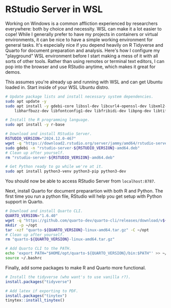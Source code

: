 # RStudio Server in WSL

Working on Windows is a common affliction experienced by researchers everywhere: both by choice and necessity. WSL can make it a lot easier to cope! While I generally prefer to have my projects in containers or virtual environments, it can be nice to have a simple working environment for general tasks. It's especially nice if you depend heavily on R Tidyverse and Quarto for document preparation and analysis. Here's how I configure my "playground" WSL environment before I start making a mess of it with all sorts of other tools. Rather than using remotes or terminal text editors, I can pop into the browser and use RStudio anytime, which makes it great for demos.

This assumes you're already up and running with WSL and can get Ubuntu loaded in.
Start inside of your WSL Ubuntu distro.

```bash
# Update package lists and install necessary system dependencies.
sudo apt update -y
sudo apt install -y gdebi-core libssl-dev libcurl4-openssl-dev libxml2-dev libfreetype6-dev \
    libharfbuzz-dev libfontconfig1-dev libfribidi-dev libpng-dev libtiff5-dev libjpeg-dev

# Install the R programming language.
sudo apt install -y r-base

# Download and install RStudio Server.
RSTUDIO_VERSION="2024.12.0-467"
wget -q "https://download2.rstudio.org/server/jammy/amd64/rstudio-server-${RSTUDIO_VERSION}-amd64.deb"
sudo gdebi -n "rstudio-server-${RSTUDIO_VERSION}-amd64.deb"
# Clean up after yourself.
rm "rstudio-server-${RSTUDIO_VERSION}-amd64.deb"

# Get Python ready to go while we're at it.
sudo apt install python3-venv python3-pip python3-dev
```

You should now be able to access RStudio Server from `localhost:8787`.

Next, install Quarto for document preparartion with both R and Python. The first time you run a python file, RStudio will help you get setup with Python support in Quarto.

```bash
# Download and install Quarto CLI.
QUARTO_VERSION="1.6.40"
wget -q "https://github.com/quarto-dev/quarto-cli/releases/download/v${QUARTO_VERSION}/quarto-${QUARTO_VERSION}-linux-amd64.tar.gz"
mkdir -p ~/opt
tar -xzf "quarto-${QUARTO_VERSION}-linux-amd64.tar.gz" -C ~/opt
# Clean up after yourself.
rm "quarto-${QUARTO_VERSION}-linux-amd64.tar.gz"

# Add Quarto CLI to the PATH.
echo 'export PATH="$HOME/opt/quarto-${QUARTO_VERSION}/bin:$PATH"' >> ~/.bashrc
source ~/.bashrc
```

Finally, add some packages to make R and Quarto more functional.

```r
# Install the tidyverse (who want's to use vanilla r?).
install.packages("tidyverse")

# Add latex if exporting to PDF.
install.packages("tinytex")
tinytex::install_tinytex()
```
